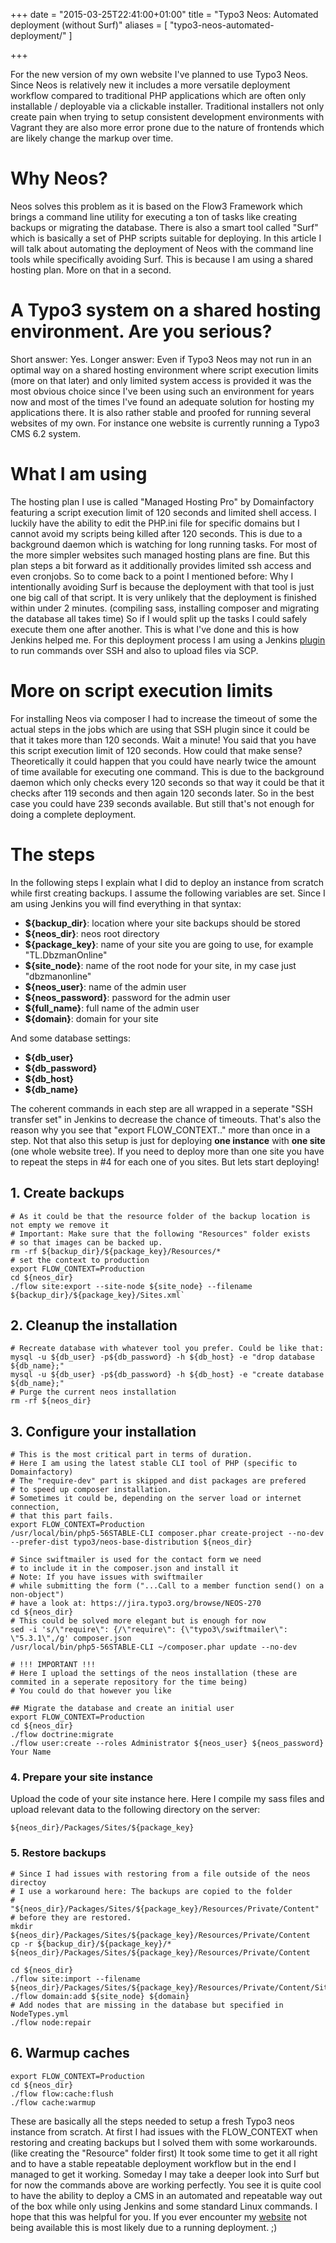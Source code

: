 +++
date = "2015-03-25T22:41:00+01:00"
title = "Typo3 Neos: Automated deployment (without Surf)"
aliases = [
  "typo3-neos-automated-deployment/"
]

+++

For the new version of my own website I've planned to use Typo3 Neos. Since Neos is relatively new it includes a more versatile deployment workflow compared to traditional PHP applications which are often only installable / deployable via a clickable installer. Traditional installers not only create pain when trying to setup consistent development environments with Vagrant they are also more error prone due to the nature of frontends which are likely change the markup over time.

# Why Neos?
Neos solves this problem as it is based on the Flow3 Framework which brings a command line utility for executing a ton of tasks like creating backups or migrating the database. There is also a smart tool called "Surf" which is basically a set of PHP scripts suitable for deploying. In this article I will talk about automating the deployment of Neos with the command line tools while specifically avoiding Surf. This is because I am using a shared hosting plan. More on that in a second.

# A Typo3 system on a shared hosting environment. Are you serious?
Short answer: Yes.
Longer answer: Even if Typo3 Neos may not run in an optimal way on a shared hosting environment where script execution limits (more on that later) and only limited system access is provided it was the most obvious choice since I've been using such an environment for years now and most of the times I've found an adequate solution for hosting my applications there. It is also rather stable and proofed for running several websites of my own. For instance one website is currently running a Typo3 CMS 6.2 system.

# What I am using
The hosting plan I use is called "Managed Hosting Pro" by Domainfactory featuring a script execution limit of 120 seconds and limited shell access. I luckily have the ability to edit the PHP.ini file for specific domains but I cannot avoid my scripts being killed after 120 seconds. This is due to a background daemon which is watching for long running tasks. For most of the more simpler websites such managed hosting plans are fine. But this plan steps a bit forward as it additionally provides limited ssh access and even cronjobs.
So to come back to a point I mentioned before: Why I intentionally avoiding Surf is because the deployment with that tool is just one big call of that script. It is very unlikely that the deployment is finished within under 2 minutes. (compiling sass, installing composer and migrating the database all takes time) So if I would split up the tasks I could safely execute them one after another. This is what I've done and this is how Jenkins helped me. For this deployment process I am using a Jenkins [plugin](https://wiki.jenkins-ci.org/display/JENKINS/Publish+Over+SSH+Plugin) to run commands over SSH and also to upload files via SCP.

# More on script execution limits
For installing Neos via composer I had to increase the timeout of some the actual steps in the jobs which are using that SSH plugin since it could be that it takes more than 120 seconds. Wait a minute! You said that you have this script execution limit of 120 seconds. How could that make sense?
Theoretically it could happen that you could have nearly twice the amount of time available for executing one command. This is due to the background daemon which only checks every 120 seconds so that way it could be that it checks after 119 seconds and then again 120 seconds later. So in the best case you could have 239 seconds available. But still that's not enough for doing a complete deployment.

# The steps
In the following steps I explain what I did to deploy an instance from scratch while first creating backups.
I assume the following variables are set. Since I am using Jenkins you will find everything in that syntax:

- **${backup_dir}**: location where your site backups should be stored
- **${neos_dir}**: neos root directory
- **${package_key}**: name of your site you are going to use, for example "TL.DbzmanOnline"
- **${site_node}**: name of the root node for your site, in my case just "dbzmanonline"
- **${neos_user}**: name of the admin user
- **${neos_password}**: password for the admin user
- **${full_name}**: full name of the admin user
- **${domain}**: domain for your site

And some database settings:

- **${db_user}**
- **${db_password}**
- **${db_host}**
- **${db_name}**

The coherent commands in each step are all wrapped in a seperate "SSH transfer set" in Jenkins to decrease the chance of timeouts. That's also the reason why you see that "export FLOW_CONTEXT.." more than once in a step. Not that also this setup is just for deploying **one instance** with **one site** (one whole website tree). If you need to deploy more than one site you have to repeat the steps in #4 for each one of you sites.
But lets start deploying!

## 1. Create backups
```
# As it could be that the resource folder of the backup location is not empty we remove it
# Important: Make sure that the following "Resources" folder exists
# so that images can be backed up.
rm -rf ${backup_dir}/${package_key}/Resources/*
# set the context to production
export FLOW_CONTEXT=Production
cd ${neos_dir}
./flow site:export --site-node ${site_node} --filename ${backup_dir}/${package_key}/Sites.xml`
```

## 2. Cleanup the installation
```
# Recreate database with whatever tool you prefer. Could be like that:
mysql -u ${db_user} -p${db_password} -h ${db_host} -e "drop database ${db_name};"
mysql -u ${db_user} -p${db_password} -h ${db_host} -e "create database ${db_name};"
# Purge the current neos installation
rm -rf ${neos_dir}
```

## 3. Configure your installation
```
# This is the most critical part in terms of duration.
# Here I am using the latest stable CLI tool of PHP (specific to Domainfactory)
# The "require-dev" part is skipped and dist packages are prefered
# to speed up composer installation.
# Sometimes it could be, depending on the server load or internet connection,
# that this part fails.
export FLOW_CONTEXT=Production
/usr/local/bin/php5-56STABLE-CLI composer.phar create-project --no-dev --prefer-dist typo3/neos-base-distribution ${neos_dir}

# Since swiftmailer is used for the contact form we need
# to include it in the composer.json and install it
# Note: If you have issues with swiftmailer
# while submitting the form ("...Call to a member function send() on a non-object")
# have a look at: https://jira.typo3.org/browse/NEOS-270
cd ${neos_dir}
# This could be solved more elegant but is enough for now
sed -i 's/\"require\": {/\"require\": {\"typo3\/swiftmailer\": \"5.3.1\",/g' composer.json
/usr/local/bin/php5-56STABLE-CLI ~/composer.phar update --no-dev

# !!! IMPORTANT !!!
# Here I upload the settings of the neos installation (these are commited in a seperate repository for the time being)
# You could do that however you like

## Migrate the database and create an initial user
export FLOW_CONTEXT=Production
cd ${neos_dir}
./flow doctrine:migrate
./flow user:create --roles Administrator ${neos_user} ${neos_password} Your Name
```

### 4. Prepare your site instance

Upload the code of your site instance here. Here I compile my sass files and upload relevant data to the following directory on the server:
```
${neos_dir}/Packages/Sites/${package_key}
```

### 5. Restore backups
```
# Since I had issues with restoring from a file outside of the neos directoy
# I use a workaround here: The backups are copied to the folder
# "${neos_dir}/Packages/Sites/${package_key}/Resources/Private/Content" 
# before they are restored.
mkdir ${neos_dir}/Packages/Sites/${package_key}/Resources/Private/Content
cp -r ${backup_dir}/${package_key}/* ${neos_dir}/Packages/Sites/${package_key}/Resources/Private/Content

cd ${neos_dir}
./flow site:import --filename ${neos_dir}/Packages/Sites/${package_key}/Resources/Private/Content/Sites.xml
./flow domain:add ${site_node} ${domain}
# Add nodes that are missing in the database but specified in NodeTypes.yml
./flow node:repair
```

## 6. Warmup caches
```
export FLOW_CONTEXT=Production
cd ${neos_dir}
./flow flow:cache:flush
./flow cache:warmup
```

These are basically all the steps needed to setup a fresh Typo3 neos instance from scratch. At first I had issues with the FLOW_CONTEXT when restoring and creating backups but I solved them with some workarounds. (like creating the "Resource" folder first) It took some time to get it all right and to have a stable repeatable deployment workflow but in the end I managed to get it working. Someday I may take a deeper look into Surf but for now the commands above are working perfectly. You see it is quite cool to have the ability to deploy a CMS in an automated and repeatable way out of the box while only using Jenkins and some standard Linux commands. I hope that this was helpful for you. If you ever encounter my [website](http://dbzman-online.eu) not being available this is most likely due to a running deployment. ;)
